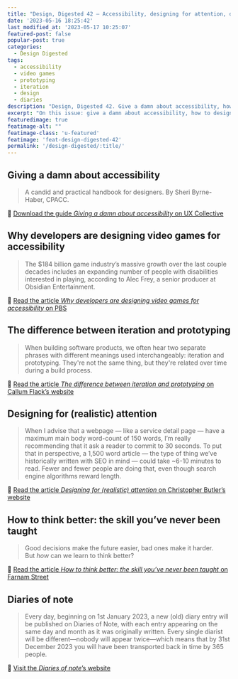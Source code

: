 ```yaml
---
title: "Design, Digested 42 – Accessibility, designing for attention, diaries of note"
date: '2023-05-16 18:25:42'
last_modified_at: '2023-05-17 10:25:07'
featured-post: false
popular-post: true
categories:
  - Design Digested
tags:
  - accessibility
  - video games
  - prototyping
  - iteration
  - design
  - diaries
description: "Design, Digested 42. Give a damn about accessibility, how to design for readers’ attention span, notable diaries, and more."
excerpt: "On this issue: give a damn about accessibility, how to design for readers’ attention span, notable diaries, and more."
featuredimage: true
featimage-alt: ""
featimage-class: 'u-featured'
featimage: 'feat-design-digested-42'
permalink: '/design-digested/:title/'
---
```

## Giving a damn about accessibility

> A candid and practical handbook for designers. By Sheri Byrne-Haber, CPACC.

🔗 [Download the guide _Giving a damn about accessibility_ on UX Collective](https://www.accessibility.uxdesign.cc/)

## Why developers are designing video games for accessibility

> The $184 billion game industry’s massive growth over the last couple decades includes an expanding number of people with disabilities interested in playing, according to Alec Frey, a senior producer at Obsidian Entertainment.

🔗 [Read the article _Why developers are designing video games for accessibility_ on PBS](https://www.pbs.org/newshour/arts/why-developers-are-designing-video-games-for-accessibility)

## The difference between iteration and prototyping

> When building software products, we often hear two separate phrases with different meanings used interchangeably: iteration and prototyping. They're not the same thing, but they're related over time during a build process.

🔗 [Read the article _The difference between iteration and prototyping_ on Callum Flack’s website](https://www.callumflack.design/iteration-and-prototyping)

## Designing for (realistic) attention

>  When I advise that a webpage — like a service detail page — have a maximum main body word-count of 150 words, I’m really recommending that it ask a reader to commit to 30 seconds. To put that in perspective, a 1,500 word article — the type of thing we’ve historically written with SEO in mind — could take ~6-10 minutes to read. Fewer and fewer people are doing that, even though search engine algorithms reward length.

🔗 [Read the article _Designing for (realistic) attention_ on Christopher Butler’s website](https://www.chrbutler.com/designing-for-realistic-attention)

## How to think better: the skill you’ve never been taught

> Good decisions make the future easier, bad ones make it harder.<br>
> But <em>how</em> can we learn to think better?

🔗 [Read the article _How to think better: the skill you’ve never been taught_ on Farnam Street](https://fs.blog/how-to-think/)

## Diaries of note

> Every day, beginning on 1st January 2023, a new (old) diary entry will be published on Diaries of Note, with each entry appearing on the same day and month as it was originally written. Every single diarist will be different—nobody will appear twice—which means that by 31st December 2023 you will have been transported back in time by 365 people.

🔗 [Visit the _Diaries of note_’s website](https://diariesofnote.com/)